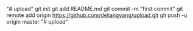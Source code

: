 "# upload"  git init git add README.md git commit -m "first commit" git remote add origin https://github.com/deliangyang/upload.git git push -u origin master
"# upload" 
